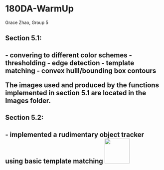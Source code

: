 # 180DA-WarmUp
Grace Zhao, Group 5

<h2>Section 5.1:<h2>
    - convering to different color schemes
    - thresholding
    - edge detection
    - template matching
    - convex hulll/bounding box contours

The images used and produced by the functions implemented in section 5.1 are located in the Images folder.

<h2>Section 5.2:<h2>
    - implemented a rudimentary object tracker using basic template matching 
    <img src = 'frame_screeenshot_12.01.2022.png' height="80">
